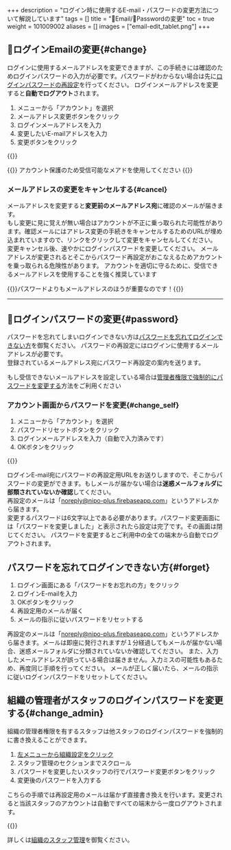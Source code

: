 +++
description = "ログイン時に使用するE-mail・パスワードの変更方法について解説しています"
tags = []
title = "📨Email/🔑Passwordの変更"
toc = true
weight = 101009002
aliases = []
images = ["email-edit_tablet.png"]
+++

## 📨ログインEmailの変更{#change}

ログインに使用するメールアドレスを変更できますが、この手続きには確認のためログインパスワードの入力が必要です。パスワードがわからない場合は先に[ログインパスワードの再設定](/docs/manual/account/email/#password)を行ってください。
ログインメールアドレスを変更すると**自動でログアウト**されます。


1. メニューから「アカウント」を選択
1. メールアドレス変更ボタンをクリック
1. ログインメールアドレスを入力
1. 変更したいE-mailアドレスを入力
1. 変更ボタンをクリック

{{<icatch filename="email-edit" msg="ログインメールアドレスの変更画面。変更時にログインパスワードの入力が必要です">}}

{{<info>}}
アカウント保護のため受信可能なメアドを使用してください
{{</info>}}

### メールアドレスの変更をキャンセルする{#cancel}

メールアドレスを変更すると**変更前のメールアドレス宛**に確認のメールが届きます。  
もし変更に見に覚えが無い場合はアカウントが不正に乗っ取られた可能性があります。確認メールにはアドレス変更の手続きをキャンセルするためのURLが埋め込まれていますので、リンクをクリックして変更をキャンセルしてください。
変更キャンセル後、速やかにログインパスワードを変更してください。
メールアドレスが変更されるとそこからパスワード再設定がおこなえるためアカウントを乗っ取られる危険性があります。
アカウントを適切に守るために、受信できるメールアドレスを使用することを強く推奨しています

{{<alice pos="right" icon="shield">}}パスワードよりもメールアドレスのほうが重要なのです！{{</alice>}}

---

## 🔑ログインパスワードの変更{#password}


パスワードを忘れてしまいログインできない方は[パスワードを忘れてログインできない方](#forget)を御覧ください。
パスワードの再設定にはログインに使用するメールアドレスが必要です。  
登録されているメールアドレス宛にパスワード再設定の案内を送ります。

もし受信できないメールアドレスを設定している場合は[管理者権限で強制的にパスワードを変更する](#change_admin)方法をご利用ください


### アカウント画面からパスワードを変更{#change_self}

1. メニューから「アカウント」を選択
1. パスワードリセットボタンをクリック
1. ログインメールアドレスを入力（自動で入力済みです）
1. OKボタンをクリック

{{<icatch filename="password-reset" msg="パスワードの変更にはアカウント管理画面からログインパスワードリセットボタンをクリックします">}}

ログインE-mail宛にパスワードの再設定用URLをお送りしますので、そこからパスワードの変更ができます。もしメールが届かない場合は**迷惑メールフォルダに部類されていないか確認**してください。  
再設定のメールは「<noreply@nipo-plus.firebaseapp.com>」というアドレスから届きます。  
変更するパスワードは6文字以上である必要があります。パスワード変更画面には「パスワードを変更しました」と表示されたら設定は完了です。その画面は閉じてください。
パスワードを変更するとご利用中の全ての端末から自動でログアウトされます。

## パスワードを忘れてログインできない方{#forget}

1. ログイン画面にある「パスワードをお忘れの方」をクリック
2. ログインE-mailを入力
3. OKボタンをクリック
4. 再設定用のメールが届く
5. メールの指示に従いパスワードをリセットする

再設定のメールは「<noreply@nipo-plus.firebaseapp.com>」というアドレスから届きます。メールは即座に発行されますが１分経過してもメールが届かない場合、迷惑メールフォルダに分類されていないか確認してください。
また、入力したメールアドレスが誤っている場合は届きません。入力ミスの可能性もあるため、再度同じ手順を行ってください。
メールが正しく届いたら、メールの指示に従いログインパスワードをリセットしてください。

## 組織の管理者がスタッフのログインパスワードを変更する{#change_admin}

組織の管理者権限を有するスタッフは他スタッフのログインパスワードを強制的に書き換えることができます。

1. [左メニューから組織設定をクリック](/docs/manual/initial-setting/staff/rank/#rootSettingBtn)
2. スタッフ管理のセクションまでスクロール
3. パスワードを変更したいスタッフの行でパスワード変更ボタンをクリック
4. 変更後のパスワードを入力する

こちらの手順では再設定用のメールは届かず直接書き換えを行います。変更されると当該スタッフのアカウントは自動ですべての端末から一度ログアウトされます。

{{<icatch filename="force-update-pw" msg="管理者権限でスタッフのパスワードを変更することも可能です">}}

詳しくは[組織のスタッフ管理](/docs/manual/initial-setting/staff/manage/)を御覧ください。

